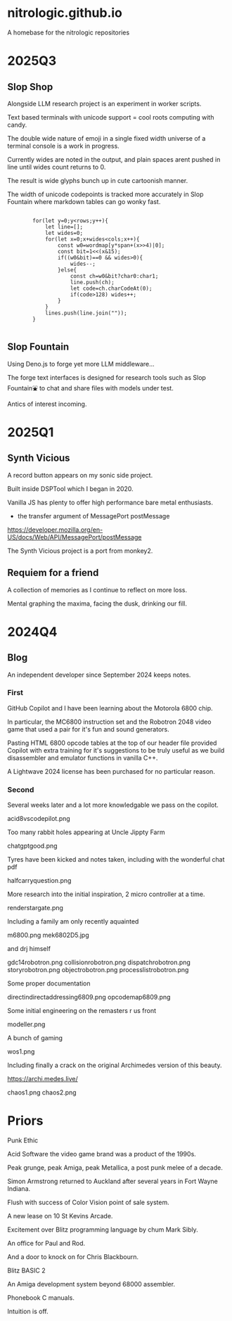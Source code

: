 # nitrologic.github.io
A homebase for the nitrologic repositories

# 2025Q3

## Slop Shop

Alongside LLM research project is an experiment in worker scripts.

Text based terminals with unicode support = cool roots computing with candy.

The double wide nature of emoji in a single fixed width universe of a terminal console is a work in progress.

Currently wides are noted in the output, and plain spaces arent pushed in line until wides count returns to 0.

The result is wide glyphs bunch up in cute cartoonish manner.

The width of unicode codepoints is tracked more accurately in Slop Fountain where markdown tables can go wonky fast.

```

		for(let y=0;y<rows;y++){
			let line=[];
			let wides=0;
			for(let x=0;x+wides<cols;x++){
				const w0=wordmap[y*span+(x>>4)|0];
				const bit=1<<(x&15);
				if((w0&bit)==0 && wides>0){
					wides--;
				}else{
					const ch=w0&bit?char0:char1;
					line.push(ch);
					let code=ch.charCodeAt(0);
					if(code>128) wides++;
				}
			}
			lines.push(line.join(""));
		}


```

## Slop Fountain

Using Deno.js to forge yet more LLM middleware...

The forge text interfaces is designed for research tools such as Slop Fountain⛲ to chat and share files with models under test.

Antics of interest incoming.

# 2025Q1

## Synth Vicious

A record button appears on my sonic side project.

Built inside DSPTool which I began in 2020.

Vanilla JS has plenty to offer high performance bare metal enthusiasts.

* the transfer argument of MessagePort postMessage

https://developer.mozilla.org/en-US/docs/Web/API/MessagePort/postMessage

The Synth Vicious project is a port from monkey2.

## Requiem for a friend

A collection of memories as I continue to reflect on more loss.

Mental graphing the maxima, facing the dusk, drinking our fill.

# 2024Q4

## Blog

An independent developer since September 2024 keeps notes.

### First

GitHub Copilot and I have been learning about the Motorola 6800 chip.

In particular, the MC6800 instruction set and the Robotron 2048 video game that used a pair for it's fun and sound generators.

Pasting HTML 6800 opcode tables at the top of our header file provided Copilot with extra training for it's suggestions to be truly useful as we build disassembler and emulator functions in vanilla C++.

A Lightwave 2024 license has been purchased for no particular reason.

### Second

Several weeks later and a lot more knowledgable we pass on the copilot.

acid8vscodepilot.png

Too many rabbit holes appearing at Uncle Jippty Farm

chatgptgood.png

Tyres have been kicked and notes taken, including with the wonderful chat pdf

halfcarryquestion.png

More research into the initial inspiration, 2 micro controller at a time.

renderstargate.png

Including a family am only recently aquainted 

m6800.png
mek6802D5.jpg

and drj himself

gdc14robotron.png
collisionrobotron.png
dispatchrobotron.png
storyrobotron.png
objectrobotron.png
processlistrobotron.png

Some proper documentation

directindirectaddressing6809.png
opcodemap6809.png

Some initial engineering on the remasters r us front

modeller.png

A bunch of gaming

wos1.png

Including finally a crack on the original Archimedes version of this beauty.

https://archi.medes.live/

chaos1.png
chaos2.png


# Priors

Punk Ethic

Acid Software the video game brand was a product of the 1990s.

Peak grunge, peak Amiga, peak Metallica, a post punk melee of a decade.

Simon Armstrong returned to Auckland after several years in Fort Wayne Indiana.

Flush with success of Color Vision point of sale system.

A new lease on 10 St Kevins Arcade.

Excitement over Blitz programming language by chum Mark Sibly.

An office for Paul and Rod. 

And a door to knock on for Chris Blackbourn.

Blitz BASIC 2

An Amiga development system beyond 68000 assembler.

Phonebook C manuals.

Intuition is off.
